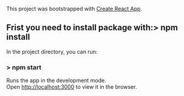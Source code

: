 This project was bootstrapped with [Create React App](https://github.com/facebook/create-react-app).

## Frist you need to install package with:> npm install

In the project directory, you can run:

### > npm start

Runs the app in the development mode.<br>
Open [http://localhost:3000](http://localhost:3000) to view it in the browser.

